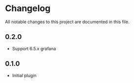 # Changelog

All notable changes to this project are documented in this file.

## 0.2.0

- Support 6.5.x grafana

## 0.1.0

- Initial plugin
